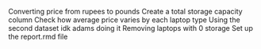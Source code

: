 Converting price from rupees to pounds
Create a total storage capacity column
Check how average price varies by each laptop type
Using the second dataset idk adams doing it 
Removing laptops with 0 storage
Set up the report.rmd file

